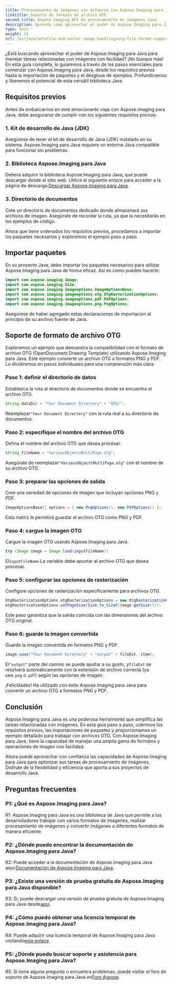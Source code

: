 ```yaml
---
title: Procesamiento de imágenes sin esfuerzo con Aspose.Imaging para Java
linktitle: Soporte de formato de archivo OTG
second_title: Aspose.Imaging API de procesamiento de imágenes Java
description: Aprenda cómo aprovechar el poder de Aspose.Imaging para Java en esta guía paso a paso. Optimice el procesamiento de imágenes con facilidad.
type: docs
weight: 14
url: /es/java/metafile-and-vector-image-handling/otg-file-format-support/
---
```

¿Está buscando aprovechar el poder de Aspose.Imaging para Java para manejar tareas relacionadas con imágenes con facilidad? ¡No busque más! En esta guía completa, lo guiaremos a través de los pasos esenciales para comenzar con Aspose.Imaging para Java, desde los requisitos previos hasta la importación de paquetes y el desglose de ejemplos. Profundicemos y liberemos el potencial de esta versátil biblioteca Java.

## Requisitos previos

Antes de embarcarnos en este emocionante viaje con Aspose.Imaging para Java, debe asegurarse de cumplir con los siguientes requisitos previos:

### 1. Kit de desarrollo de Java (JDK)

Asegúrese de tener el kit de desarrollo de Java (JDK) instalado en su sistema. Aspose.Imaging para Java requiere un entorno Java compatible para funcionar sin problemas.

### 2. Biblioteca Aspose.Imaging para Java

 Deberá adquirir la biblioteca Aspose.Imaging para Java, que puede descargar desde el sitio web. Utilice el siguiente enlace para acceder a la página de descarga:[Descargar Aspose.Imaging para Java](https://releases.aspose.com/imaging/java/).

### 3. Directorio de documentos

Cree un directorio de documentos dedicado donde almacenará sus archivos de imagen. Asegúrate de recordar la ruta, ya que la necesitarás en los ejemplos de código.

Ahora que tiene ordenados los requisitos previos, procedamos a importar los paquetes necesarios y exploremos el ejemplo paso a paso.

## Importar paquetes

En su proyecto Java, debe importar los paquetes necesarios para utilizar Aspose.Imaging para Java de forma eficaz. Así es como puedes hacerlo:

```java
import com.aspose.imaging.Image;
import com.aspose.imaging.Size;
import com.aspose.imaging.imageoptions.ImageOptionsBase;
import com.aspose.imaging.imageoptions.otg.OtgRasterizationOptions;
import com.aspose.imaging.imageoptions.pdf.PdfOptions;
import com.aspose.imaging.imageoptions.png.PngOptions;
```

Asegúrese de haber agregado estas declaraciones de importación al principio de su archivo fuente de Java.

## Soporte de formato de archivo OTG

Exploremos un ejemplo que demuestra la compatibilidad con el formato de archivo OTG (OpenDocument Drawing Template) utilizando Aspose.Imaging para Java. Este ejemplo convierte un archivo OTG a formatos PNG y PDF. Lo dividiremos en pasos individuales para una comprensión más clara.

### Paso 1: definir el directorio de datos

Establezca la ruta al directorio de documentos donde se encuentra el archivo OTG.

```java
String dataDir = "Your Document Directory" + "OTG/";
```

 Reemplazar`"Your Document Directory"` con la ruta real a su directorio de documentos.

### Paso 2: especifique el nombre del archivo OTG

Defina el nombre del archivo OTG que desea procesar.

```java
String fileName = "VariousObjectsMultiPage.otg";
```

 Asegúrate de reemplazar`"VariousObjectsMultiPage.otg"` con el nombre de su archivo OTG.

### Paso 3: preparar las opciones de salida

Cree una variedad de opciones de imagen que incluyan opciones PNG y PDF.

```java
ImageOptionsBase[] options = { new PngOptions(), new PdfOptions() };
```

Esta matriz le permitirá guardar el archivo OTG como PNG y PDF.

### Paso 4: cargue la imagen OTG

Cargue la imagen OTG usando Aspose.Imaging para Java.

```java
try (Image image = Image.load(inputFileName))
```

 El`inputFileName` La variable debe apuntar al archivo OTG que desea procesar.

### Paso 5: configurar las opciones de rasterización

Configure opciones de rasterización específicamente para archivos OTG.

```java
OtgRasterizationOptions otgRasterizationOptions = new OtgRasterizationOptions();
otgRasterizationOptions.setPageSize(Size.to_SizeF(image.getSize()));
```

Este paso garantiza que la salida coincida con las dimensiones del archivo OTG original.

### Paso 6: guarde la imagen convertida

Guarde la imagen convertida en formatos PNG y PDF.

```java
image.save("Your Document Directory" + "output" + fileExt, item);
```

 El`"output"` parte del camino se puede ajustar a su gusto, y`fileExt` se resolverá automáticamente con la extensión de archivo correcta (ya sea`.png` o`.pdf`) según las opciones de imagen.

¡Felicidades! Ha utilizado con éxito Aspose.Imaging para Java para convertir un archivo OTG a formatos PNG y PDF.

## Conclusión

Aspose.Imaging para Java es una poderosa herramienta que simplifica las tareas relacionadas con imágenes. En esta guía paso a paso, cubrimos los requisitos previos, las importaciones de paquetes y proporcionamos un ejemplo detallado para trabajar con archivos OTG. Con Aspose.Imaging para Java, tiene la capacidad de manejar una amplia gama de formatos y operaciones de imagen con facilidad.

Ahora puede aprovechar con confianza las capacidades de Aspose.Imaging para Java para optimizar sus tareas de procesamiento de imágenes. Disfrute de la flexibilidad y eficiencia que aporta a sus proyectos de desarrollo Java.

## Preguntas frecuentes

### P1: ¿Qué es Aspose.Imaging para Java?

R1: Aspose.Imaging para Java es una biblioteca de Java que permite a los desarrolladores trabajar con varios formatos de imágenes, realizar procesamiento de imágenes y convertir imágenes a diferentes formatos de manera eficiente.

### P2: ¿Dónde puedo encontrar la documentación de Aspose.Imaging para Java?

 R2: Puede acceder a la documentación de Aspose.Imaging para Java aquí:[Documentación de Aspose.Imaging para Java](https://reference.aspose.com/imaging/java/).

### P3: ¿Existe una versión de prueba gratuita de Aspose.Imaging para Java disponible?

 R3: Sí, puede descargar una versión de prueba gratuita de Aspose.Imaging para Java desde[aquí](https://releases.aspose.com/).

### P4: ¿Cómo puedo obtener una licencia temporal de Aspose.Imaging para Java?

R4: Puede adquirir una licencia temporal de Aspose.Imaging para Java visitando[este enlace](https://purchase.aspose.com/temporary-license/).

### P5: ¿Dónde puedo buscar soporte y asistencia para Aspose.Imaging para Java?

 R5: Si tiene alguna pregunta o encuentra problemas, puede visitar el foro de soporte de Aspose.Imaging para Java en[Foro Aspose](https://forum.aspose.com/).